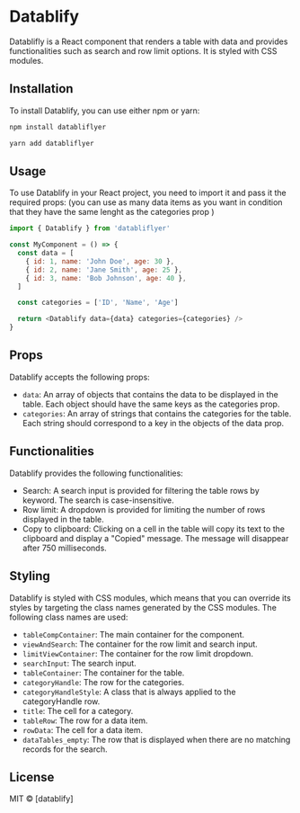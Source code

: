 
# Datablify

Datablifly is a React component that renders a table with data and provides functionalities such as search and row limit options. It is styled with CSS modules.

## Installation

To install Datablify, you can use either npm or yarn:

```bash
npm install databliflyer
```

```bash
yarn add databliflyer
```

## Usage

To use Datablify in your React project, you need to import it and pass it the required props:
(you can use as many data items as you want in condition that they have the same lenght as the categories prop )

```javascript
import { Datablify } from 'databliflyer'

const MyComponent = () => {
  const data = [
    { id: 1, name: 'John Doe', age: 30 },
    { id: 2, name: 'Jane Smith', age: 25 },
    { id: 3, name: 'Bob Johnson', age: 40 },
  ]

  const categories = ['ID', 'Name', 'Age']

  return <Datablify data={data} categories={categories} />
}
```

## Props

Datablify accepts the following props:

- `data`: An array of objects that contains the data to be displayed in the table. Each object should have the same keys as the categories prop.
- `categories`: An array of strings that contains the categories for the table. Each string should correspond to a key in the objects of the data prop.

## Functionalities

Datablify provides the following functionalities:

- Search: A search input is provided for filtering the table rows by keyword. The search is case-insensitive.
- Row limit: A dropdown is provided for limiting the number of rows displayed in the table.
- Copy to clipboard: Clicking on a cell in the table will copy its text to the clipboard and display a "Copied" message. The message will disappear after 750 milliseconds.

## Styling

Datablify is styled with CSS modules, which means that you can override its styles by targeting the class names generated by the CSS modules. The following class names are used:

- `tableCompContainer`: The main container for the component.
- `viewAndSearch`: The container for the row limit and search input.
- `limitViewContainer`: The container for the row limit dropdown.
- `searchInput`: The search input.
- `tableContainer`: The container for the table.
- `categoryHandle`: The row for the categories.
- `categoryHandleStyle`: A class that is always applied to the categoryHandle row.
- `title`: The cell for a category.
- `tableRow`: The row for a data item.
- `rowData`: The cell for a data item.
- `dataTables_empty`: The row that is displayed when there are no matching records for the search.

## License

MIT © [datablify]

